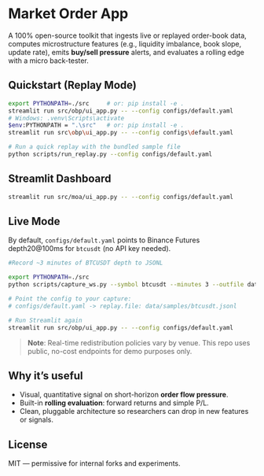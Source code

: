 # Market Order App

A 100% open-source toolkit that ingests live or replayed order-book data, computes microstructure features (e.g., liquidity imbalance, book slope, update rate), emits **buy/sell pressure** alerts, and evaluates a rolling edge with a micro back-tester.


## Quickstart (Replay Mode)

```bash
export PYTHONPATH=./src     # or: pip install -e .
streamlit run src/obp/ui_app.py -- --config configs/default.yaml
# Windows: .venv\Scripts\activate
$env:PYTHONPATH = ".\src"   # or: pip install -e .
streamlit run src\obp\ui_app.py -- --config configs\default.yaml

# Run a quick replay with the bundled sample file
python scripts/run_replay.py --config configs/default.yaml
```

## Streamlit Dashboard

```bash
streamlit run src/moa/ui_app.py -- --config configs/default.yaml
```

## Live Mode

By default, `configs/default.yaml` points to Binance Futures depth20@100ms for `btcusdt` (no API key needed).

```bash
#Record ~3 minutes of BTCUSDT depth to JSONL 

export PYTHONPATH=./src
python scripts/capture_ws.py --symbol btcusdt --minutes 3 --outfile data/samples/btcusdt.jsonl

# Point the config to your capture:
# configs/default.yaml -> replay.file: data/samples/btcusdt.jsonl

# Run Streamlit again
streamlit run src/obp/ui_app.py -- --config configs/default.yaml
```

> **Note**: Real-time redistribution policies vary by venue. This repo uses public, no-cost endpoints for demo purposes only.

## Why it’s useful

- Visual, quantitative signal on short-horizon **order flow pressure**.
- Built-in **rolling evaluation**: forward returns and simple P/L.
- Clean, pluggable architecture so researchers can drop in new features or signals.

## License

MIT — permissive for internal forks and experiments.

